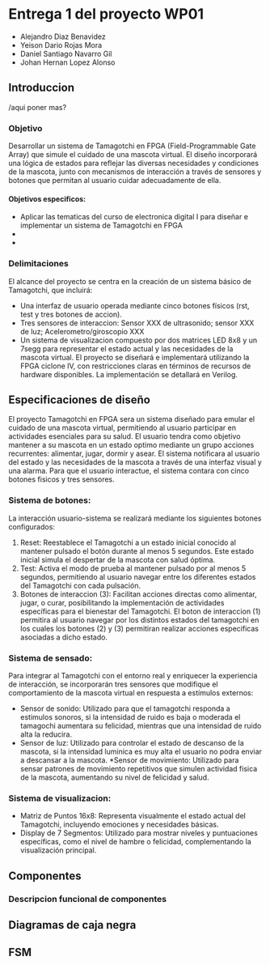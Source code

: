 # Entrega 1 del proyecto WP01

* Alejandro Diaz Benavidez
* Yeison Dario Rojas Mora
* Daniel Santiago Navarro Gil
* Johan Hernan Lopez Alonso

## Introduccion
/aqui poner mas?
### Objetivo
Desarrollar un sistema de Tamagotchi en FPGA (Field-Programmable Gate Array) que simule el cuidado de una mascota virtual. El diseño incorporará una lógica de estados para reflejar las diversas necesidades y condiciones de la mascota, junto con mecanismos de interacción a través de sensores y botones que permitan al usuario cuidar adecuadamente de ella.
#### Objetivos especificos:
* Aplicar las tematicas del curso de electronica digital I para diseñar e implementar un sistema de Tamagotchi en FPGA
* 
*

### Delimitaciones
El alcance del proyecto se centra en la creación de un sistema básico de Tamagotchi, que incluirá:
* Una interfaz de usuario operada mediante cinco botones físicos (rst, test y tres botones de accion).
* Tres sensores de interaccion: Sensor XXX de ultrasonido; sensor XXX de luz; Acelerometro/giroscopio XXX
* Un sistema de visualizacion compuesto por dos matrices LED 8x8 y un 7segg para representar el estado actual y las necesidades de la mascota virtual.
El proyecto se diseñará e implementará utilizando la FPGA ciclone IV, con restricciones claras en términos de recursos de hardware disponibles. La implementación se detallará en Verilog.

## Especificaciones de diseño
El proyecto Tamagotchi en FPGA sera un sistema diseñado para emular el cuidado de una mascota virtual, permitiendo al usuario participar en actividades esenciales para su salud. El usuario tendra como objetivo mantener a su mascota en un estado optimo mediante un grupo acciones recurrentes: alimentar, jugar, dormir y asear. 
El sistema notificara al usuario del estado y las necesidades de la mascota a través de una interfaz visual y una alarma. Para que el usuario interactue, el sistema contara con cinco botones fisicos y tres sensores.

### Sistema de botones:
La interacción usuario-sistema se realizará mediante los siguientes botones configurados:
1. Reset:  Reestablece el Tamagotchi a un estado inicial conocido al mantener pulsado el botón durante al menos 5 segundos. Este estado inicial simula el despertar de la mascota con salud óptima.
2. Test: Activa el modo de prueba al mantener pulsado por al menos 5 segundos, permitiendo al usuario navegar entre los diferentes estados del Tamagotchi con cada pulsación.
3. Botones de interaccion (3): Facilitan acciones directas como alimentar, jugar, o curar, posibilitando la implementación de actividades específicas para el bienestar del Tamagotchi. El boton de interaccion (1) permitira al usuario navegar por los distintos estados del tamagotchi en los cuales los botones (2) y (3) permitiran realizar acciones especificas asociadas a dicho estado.

### Sistema de sensado:
Para integrar al Tamagotchi con el entorno real y enriquecer la experiencia de interacción, se incorporarán tres sensores que modifique el comportamiento de la mascota virtual en respuesta a estímulos externos:
* Sensor de sonido: Utilizado para que el tamagotchi responda a estimulos sonoros, si la intensidad de ruido es baja o moderada el tamagochi aumentara su felicidad, mientras que una intensidad de ruido alta la reducira.
* Sensor de luz: Utilizado para controlar el estado de descanso de la mascota, si la intensidad luminica es muy alta el usuario no podra enviar a descansar a la mascota.
*Sensor de movimiento: Utilizado para sensar patrones de movimiento repetitivos que simulen actividad fisica de la mascota, aumentando su nivel de felicidad y salud.

### Sistema de visualizacion:
* Matriz de Puntos 16x8: Representa visualmente el estado actual del Tamagotchi, incluyendo emociones y necesidades básicas.
* Display de 7 Segmentos: Utilizado para mostrar niveles y puntuaciones específicas, como el nivel de hambre o felicidad, complementando la visualización principal.

## Componentes

### Descripcion funcional de componentes

## Diagramas de caja negra

## FSM 
